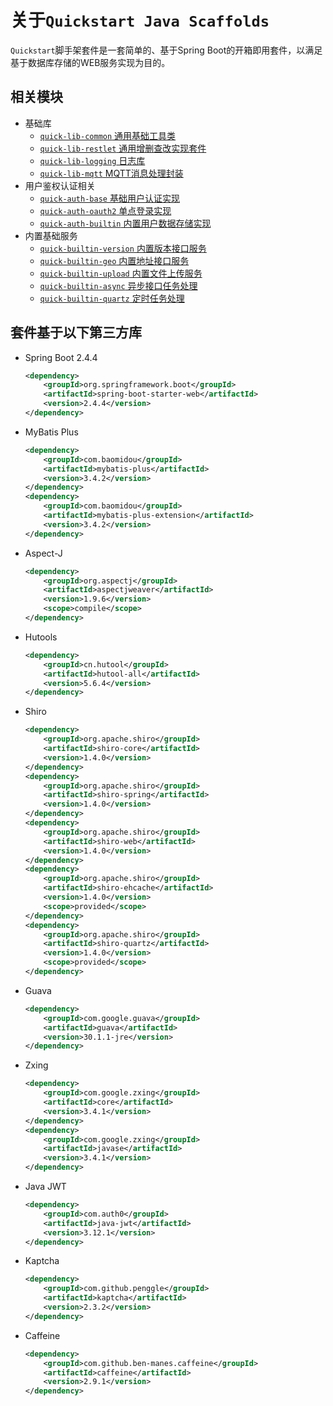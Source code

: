 # 关于`Quickstart Java Scaffolds`

`Quickstart`脚手架套件是一套简单的、基于Spring Boot的开箱即用套件，以满足基于数据库存储的WEB服务实现为目的。

## 相关模块

- 基础库
  - [`quick-lib-common` 通用基础工具类](quick-lib-common/README.md)
  - [`quick-lib-restlet` 通用增删查改实现套件](quick-lib-restlet/README.md)
  - [`quick-lib-logging` 日志库](quick-lib-logging/README.md)
  - [`quick-lib-mqtt` MQTT消息处理封装](quick-lib-mqtt/README.md)
- 用户鉴权认证相关
  - [`quick-auth-base` 基础用户认证实现](quick-auth-base/README.md)
  - [`quick-auth-oauth2` 单点登录实现](quick-auth-oauth2/README.md)
  - [`quick-auth-builtin` 内置用户数据存储实现](quick-auth-builtin/README.md)
- 内置基础服务
  - [`quick-builtin-version` 内置版本接口服务](quick-builtin-version/README.md)
  - [`quick-builtin-geo` 内置地址接口服务](quick-builtin-geo/README.md)
  - [`quick-builtin-upload` 内置文件上传服务](quick-builtin-upload/README.md)
  - [`quick-builtin-async` 异步接口任务处理](quick-builtin-async/README.md)
  - [`quick-builtin-quartz` 定时任务处理](quick-builtin-quartz/README.md)

## 套件基于以下第三方库

- Spring Boot 2.4.4

  ```xml
  <dependency>
      <groupId>org.springframework.boot</groupId>
      <artifactId>spring-boot-starter-web</artifactId>
      <version>2.4.4</version>
  </dependency>
  ```

- MyBatis Plus

  ```xml
  <dependency>
      <groupId>com.baomidou</groupId>
      <artifactId>mybatis-plus</artifactId>
      <version>3.4.2</version>
  </dependency>
  <dependency>
      <groupId>com.baomidou</groupId>
      <artifactId>mybatis-plus-extension</artifactId>
      <version>3.4.2</version>
  </dependency>
  ```

- Aspect-J

  ```xml
  <dependency>
      <groupId>org.aspectj</groupId>
      <artifactId>aspectjweaver</artifactId>
      <version>1.9.6</version>
      <scope>compile</scope>
  </dependency>
  ```

- Hutools

  ```xml
  <dependency>
      <groupId>cn.hutool</groupId>
      <artifactId>hutool-all</artifactId>
      <version>5.6.4</version>
  </dependency>
  ```

- Shiro

  ```xml
  <dependency>
      <groupId>org.apache.shiro</groupId>
      <artifactId>shiro-core</artifactId>
      <version>1.4.0</version>
  </dependency>
  <dependency>
      <groupId>org.apache.shiro</groupId>
      <artifactId>shiro-spring</artifactId>
      <version>1.4.0</version>
  </dependency>
  <dependency>
      <groupId>org.apache.shiro</groupId>
      <artifactId>shiro-web</artifactId>
      <version>1.4.0</version>
  </dependency>
  <dependency>
      <groupId>org.apache.shiro</groupId>
      <artifactId>shiro-ehcache</artifactId>
      <version>1.4.0</version>
      <scope>provided</scope>
  </dependency>
  <dependency>
      <groupId>org.apache.shiro</groupId>
      <artifactId>shiro-quartz</artifactId>
      <version>1.4.0</version>
      <scope>provided</scope>
  </dependency>
  ```

- Guava

  ```xml
  <dependency>
      <groupId>com.google.guava</groupId>
      <artifactId>guava</artifactId>
      <version>30.1.1-jre</version>
  </dependency>
  ```

- Zxing

  ```xml
  <dependency>
      <groupId>com.google.zxing</groupId>
      <artifactId>core</artifactId>
      <version>3.4.1</version>
  </dependency>
  <dependency>
      <groupId>com.google.zxing</groupId>
      <artifactId>javase</artifactId>
      <version>3.4.1</version>
  </dependency>
  ```

- Java JWT

  ```xml
  <dependency>
      <groupId>com.auth0</groupId>
      <artifactId>java-jwt</artifactId>
      <version>3.12.1</version>
  </dependency>
  ```

- Kaptcha

  ```xml
  <dependency>
      <groupId>com.github.penggle</groupId>
      <artifactId>kaptcha</artifactId>
      <version>2.3.2</version>
  </dependency>
  ```

  

- Caffeine

  ```xml
  <dependency>
      <groupId>com.github.ben-manes.caffeine</groupId>
      <artifactId>caffeine</artifactId>
      <version>2.9.1</version>
  </dependency>
  ```

  

